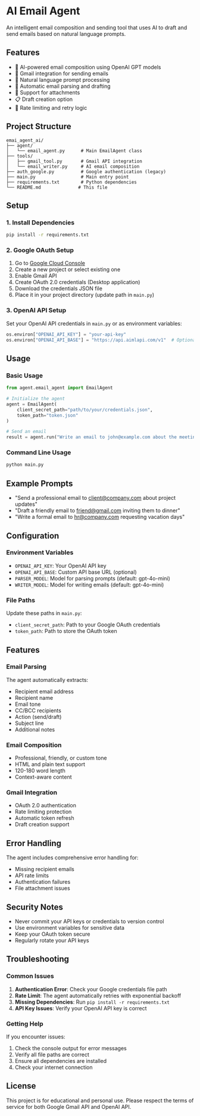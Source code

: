 # AI Email Agent

An intelligent email composition and sending tool that uses AI to draft and send emails based on natural language prompts.

## Features

- 🤖 AI-powered email composition using OpenAI GPT models
- 📧 Gmail integration for sending emails
- 📝 Natural language prompt processing
- 🎯 Automatic email parsing and drafting
- 📎 Support for attachments
- 📋 Draft creation option
- 🔄 Rate limiting and retry logic

## Project Structure

```
emai_agent_ai/
├── agent/
│   └── email_agent.py      # Main EmailAgent class
├── tools/
│   ├── gmail_tool.py       # Gmail API integration
│   └── email_writer.py     # AI email composition
├── auth_google.py          # Google authentication (legacy)
├── main.py                 # Main entry point
├── requirements.txt        # Python dependencies
└── README.md              # This file
```

## Setup

### 1. Install Dependencies

```bash
pip install -r requirements.txt
```

### 2. Google OAuth Setup

1. Go to [Google Cloud Console](https://console.cloud.google.com/)
2. Create a new project or select existing one
3. Enable Gmail API
4. Create OAuth 2.0 credentials (Desktop application)
5. Download the credentials JSON file
6. Place it in your project directory (update path in `main.py`)

### 3. OpenAI API Setup

Set your OpenAI API credentials in `main.py` or as environment variables:

```python
os.environ["OPENAI_API_KEY"] = "your-api-key"
os.environ["OPENAI_API_BASE"] = "https://api.aimlapi.com/v1"  # Optional
```

## Usage

### Basic Usage

```python
from agent.email_agent import EmailAgent

# Initialize the agent
agent = EmailAgent(
    client_secret_path="path/to/your/credentials.json",
    token_path="token.json"
)

# Send an email
result = agent.run("Write an email to john@example.com about the meeting tomorrow")
```

### Command Line Usage

```bash
python main.py
```

## Example Prompts

- "Send a professional email to client@company.com about project updates"
- "Draft a friendly email to friend@gmail.com inviting them to dinner"
- "Write a formal email to hr@company.com requesting vacation days"

## Configuration

### Environment Variables

- `OPENAI_API_KEY`: Your OpenAI API key
- `OPENAI_API_BASE`: Custom API base URL (optional)
- `PARSER_MODEL`: Model for parsing prompts (default: gpt-4o-mini)
- `WRITER_MODEL`: Model for writing emails (default: gpt-4o-mini)

### File Paths

Update these paths in `main.py`:
- `client_secret_path`: Path to your Google OAuth credentials
- `token_path`: Path to store the OAuth token

## Features

### Email Parsing
The agent automatically extracts:
- Recipient email address
- Recipient name
- Email tone
- CC/BCC recipients
- Action (send/draft)
- Subject line
- Additional notes

### Email Composition
- Professional, friendly, or custom tone
- HTML and plain text support
- 120-180 word length
- Context-aware content

### Gmail Integration
- OAuth 2.0 authentication
- Rate limiting protection
- Automatic token refresh
- Draft creation support

## Error Handling

The agent includes comprehensive error handling for:
- Missing recipient emails
- API rate limits
- Authentication failures
- File attachment issues

## Security Notes

- Never commit your API keys or credentials to version control
- Use environment variables for sensitive data
- Keep your OAuth token secure
- Regularly rotate your API keys

## Troubleshooting

### Common Issues

1. **Authentication Error**: Check your Google credentials file path
2. **Rate Limit**: The agent automatically retries with exponential backoff
3. **Missing Dependencies**: Run `pip install -r requirements.txt`
4. **API Key Issues**: Verify your OpenAI API key is correct

### Getting Help

If you encounter issues:
1. Check the console output for error messages
2. Verify all file paths are correct
3. Ensure all dependencies are installed
4. Check your internet connection

## License

This project is for educational and personal use. Please respect the terms of service for both Google Gmail API and OpenAI API.
